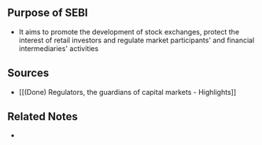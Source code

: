 ## Purpose of SEBI
- It aims to promote the development of stock exchanges, protect the interest of retail investors and regulate market participants' and financial intermediaries' activities

## Sources
- [[(Done) Regulators, the guardians of capital markets - Highlights]]

## Related Notes
- 